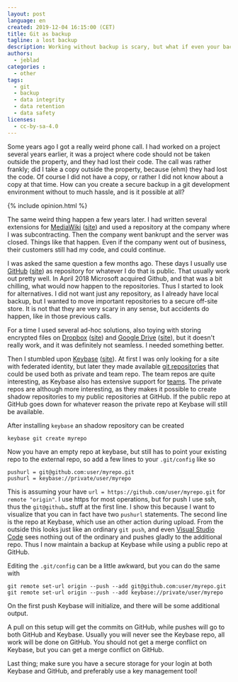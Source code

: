 ```yaml
---
layout: post
language: en
created: 2019-12-04 16:15:00 (CET)
title: Git as backup
tagline: a lost backup
description: Working without backup is scary, but what if even your backup is destroyed.
authors:
  - jeblad
categories :
  - other
tags:
  - git
  - backup
  - data integrity
  - data retention
  - data safety
licenses:
  - cc-by-sa-4.0
---
```


Some years ago I got a really weird phone call. I had worked on a project several years earlier, it was a project where code should not be taken outside the property, and they had lost their code. The call was rather frankly; did I take a copy outside the property, because (ehm) they had lost the code. Of course I did not have a copy, or rather I did not know about a copy at that time. How can you create a secure backup in a git development environment without to much hassle, and is it possible at all?

<!--more-->

{% include opinion.html %}

The same weird thing happen a few years later. I had written several extensions for [MediaWiki](https://en.wikipedia.org/wiki/MediaWiki) ([site](https://mediawiki.org)) and used a repository at the company where I was subcontracting. Then the company went bankrupt and the server was closed. Things like that happen. Even if the company went out of business, their customers still had my code, and could continue.

I was asked the same question a few months ago. These days I usually use [GitHub](https://en.wikipedia.org/wiki/GitHub) ([site](https://github.com)) as repository for whatever I do that is public. That usually work out pretty well. In April 2018 Microsoft acquired Github, and that was a bit chilling, what would now happen to the repositories. Thus I started to look for alternatives. I did not want just any repository, as I already have local backup, but I wanted to move important repositories to a secure off-site store. It is not that they are very scary in any sense, but accidents do happen, like in those previous calls.

For a time I used several ad-hoc solutions, also toying with storing encrypted files on [Dropbox](https://en.wikipedia.org/wiki/Dropbox_(service)) ([site](https://dropbox.com)) and [Google Drive](https://en.wikipedia.org/wiki/Google_Drive) ([site](https://drive.google.com)), but it doesn't really work, and it was definitely not seamless. I needed something better.

Then I stumbled upon [Keybase](https://en.wikipedia.org/wiki/Keybase) ([site](https://keybase.io)). At first I was only looking for a site with federated identity, but later they made available [git repositories](https://keybase.io/docs/git/index) that could be used both as private and team repo. The team repos are quite interesting, as Keybase also has extensive support for [teams](https://keybase.io/docs/teams/index). The private repos are although more interesting, as they makes it possible to create shadow repositories to my public repositories at GitHub. If the public repo at GitHub goes down for whatever reason the private repo at Keybase will still be available.

After installing `keybase` an shadow repository can be created

    keybase git create myrepo

Now you have an empty repo at keybase, but still has to point your existing repo to the external repo, so add a few lines to your `.git/config` like so

    pushurl = git@github.com:user/myrepo.git
    pushurl = keybase://private/user/myrepo

This is assuming your have `url = https://github.com/user/myrepo.git` for `remote "origin"`. I use https for most operations, but for push I use ssh, thus the `git@github…` stuff at the first line. I show this because I want to visualize that you can in fact have two `pushurl` statements. The second line is the repo at Keybase, which use an other action during upload. From the outside this looks just like an ordinary `git push`, and even [Visual Studio Code](https://en.wikipedia.org/wiki/Visual_Studio_Code) sees nothing out of the ordinary and pushes gladly to the additional repo. Thus I now maintain a backup at Keybase while using a public repo at GitHub.

Editing the `.git/config` can be a little awkward, but you can do the same with

    git remote set-url origin --push --add git@github.com:user/myrepo.git
    git remote set-url origin --push --add keybase://private/user/myrepo

On the first push Keybase will initialize, and there will be some additional output.

A pull on this setup will get the commits on GitHub, while pushes will go to both GitHub and Keybase. Usually you will never see the Keybase repo, all work will be done on GitHub. You should not get a merge conflict on Keybase, but you can get a merge conflict on GitHub.

Last thing; make sure you have a secure storage for your login at both Keybase and GitHub, and preferably use a key management tool!
